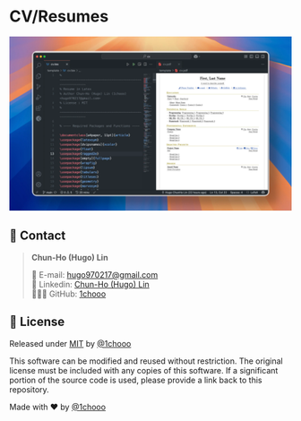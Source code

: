 # CV/Resumes

![Cover Image of CV/Resumes Template by Chun-Ho (Hugo) Lin](./.github/cover.webp)

## 📱 Contact

> **Chun-Ho (Hugo) Lin**
> 
> <aside>
>   📩 E-mail: <a href="mailto:hugo970217@gmail.com">hugo970217@gmail.com</a>
> <br>
>   🧳 Linkedin: <a href="https://www.linkedin.com/in/1chooo/">Chun-Ho (Hugo) Lin</a>
> <br>
>   👨🏻‍💻 GitHub: <a href="https://github.com/1chooo">1chooo</a>
>    
> </aside>

## 🪪 License

Released under [MIT](./LICENSE) by [@1chooo](https://www.1chooo.com)

This software can be modified and reused without restriction. The original license must be included with any copies of this software. If a significant portion of the source code is used, please provide a link back to this repository.

Made with ❤️ by [@1chooo](https://www.1chooo.com)
